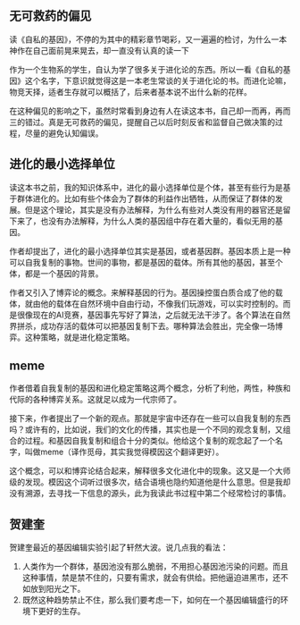 ## 无可救药的偏见

读《自私的基因》，不停的为其中的精彩章节喝彩，又一遍遍的检讨，为什么一本神作在自己面前晃来晃去，却一直没有认真的读一下

作为一个生物系的学生，自认为学了很多关于进化论的东西。所以一看《自私的基因》这个名字，下意识就觉得这是一本老生常谈的关于进化论的书。而进化论嘛，物竞天择，适者生存就可以概括了，后来者基本说不出什么新的花样。

在这种偏见的影响之下，虽然时常看到身边有人在读这本书，自己却一而再，再而三的错过。真是无可救药的偏见，提醒自己以后时刻反省和监督自己做决策的过程，尽量的避免认知偏误。

## 进化的最小选择单位

读这本书之前，我的知识体系中，进化的最小选择单位是个体，甚至有些行为是基于群体进化的。比如有些个体会为了群体的利益作出牺牲，从而保证了群体的发展。但是这个理论，其实是没有办法解释，为什么有些对人类没有用的器官还是留下来了，也没有办法解释，为什么人类的基因组中存在着大量的，看似无用的基因。

作者却提出了，进化的最小选择单位其实是基因，或者基因群。基因本质上是一种可以自我复制的事物。世间的事物，都是基因的载体。所有其他的基因，甚至个体，都是一个基因的背景。

作者又引入了博弈论的概念。来解释基因的行为。基因操控蛋白质合成了他的载体，就由他的载体在自然环境中自由行动，不像我们玩游戏，可以实时控制的。而是很像现在的AI竞赛，基因事先写好了算法，之后就无法干涉了。各个算法在自然界拼杀，成功存活的载体可以把基因复制下去。哪种算法会胜出，完全像一场博弈。这种策略，就是进化稳定策略。

## meme
作者借着自我复制的基因和进化稳定策略这两个概念，分析了利他，两性，种族和代际的各种博弈关系。这就足以成为一代宗师了。

接下来，作者提出了一个新的观点。那就是宇宙中还存在一些可以自我复制的东西吗？或许有的，比如说，我们的文化的传播，其实也是一个不同的观念复制，又组合的过程。和基因自我复制和组合十分的类似。他给这个复制的观念起了一个名字，叫做meme（译作觅母，其实我觉得模因这个翻译更好）。

这个概念，可以和博弈论结合起来，解释很多文化进化中的现象。这又是一个大师级的发现。模因这个词听过很多次，结合语境也隐约知道他是什么意思。但是我却没有溯源，去寻找一下信息的源头，此为我读此书过程中第二个经常检讨的事情。

## 贺建奎

贺建奎最近的基因编辑实验引起了轩然大波。说几点我的看法：

1. 人类作为一个群体，基因池没有那么脆弱，不用担心基因池污染的问题。而且这种事情，禁是禁不住的，只要有需求，就会有供给。把他逼迫进黑市，还不如放到阳光之下。
2. 既然这种趋势禁止不住，那么我们要考虑一下，如何在一个基因编辑盛行的环境下更好的生存。


